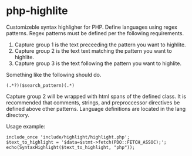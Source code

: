 # php-highlite

Customizeble syntax highligher for PHP. Define languages using regex patterns. Regex patterns must be defined per the following requirements.

1. Capture group 1 is the text preceeding the pattern you want to highlite.
2. Capture group 2 is the text text matching the pattern you want to highlite.
3. Capture group 3 is the text following the pattern you want to highlite.

Something like the following should do.

`(.*?)($search_pattern)(.*)`

Capture group 2 will be wrapped with html spans of the defined class. It is recommended that comments, strings, and preproccessor directives be defined above other patterns. Language definitions are located in the lang directory.

Usage example:

```
include_once 'include/highlight/highlight.php';
$text_to_highlight = '$data=$stmt->fetch(PDO::FETCH_ASSOC);';
echo(SyntaxHighlight($text_to_highlight, "php"));
```
